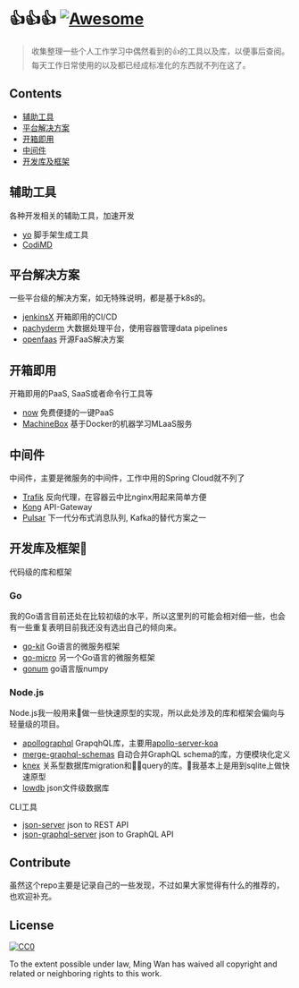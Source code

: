 # 👍👍👍 [![Awesome](https://awesome.re/badge.svg)](https://awesome.re)

> 收集整理一些个人工作学习中偶然看到的👍的工具以及库，以便事后查阅。 每天工作日常使用的以及都已经成标准化的东西就不列在这了。


## Contents

- [辅助工具](#辅助工具)
- [平台解决方案](#平台解决方案)
- [开箱即用](#开箱即用)
- [中间件](#中间件)
- [开发库及框架](#开发库及框架)

## 辅助工具

各种开发相关的辅助工具，加速开发

- [yo](https://yeoman.io/) 脚手架生成工具
- [CodiMD](https://demo.codimd.org/)

## 平台解决方案

一些平台级的解决方案，如无特殊说明，都是基于k8s的。

- [jenkinsX](https://jenkins-x.io/) 开箱即用的CI/CD
- [pachyderm](https://www.pachyderm.io/) 大数据处理平台，使用容器管理data pipelines
- [openfaas](https://www.openfaas.com/) 开源FaaS解决方案

## 开箱即用

开箱即用的PaaS, SaaS或者命令行工具等
- [now](https://zeit.co/now) 免费便捷的一键PaaS
- [MachineBox](https://machinebox.io/) 基于Docker的机器学习MLaaS服务

## 中间件
中间件，主要是微服务的中间件，工作中用的Spring Cloud就不列了
- [Trafik](https://traefik.io/) 反向代理，在容器云中比nginx用起来简单方便
- [Kong](https://konghq.com) API-Gateway
- [Pulsar](http://pulsar.apache.org/) 下一代分布式消息队列, Kafka的替代方案之一

## 开发库及框架
代码级的库和框架
### Go
我的Go语言目前还处在比较初级的水平，所以这里列的可能会相对细一些，也会有一些重复表明目前我还没有选出自己的倾向来。
- [go-kit](http://gokit.io/) Go语言的微服务框架
- [go-micro](https://micro.mu/docs/go-micro.html) 另一个Go语言的微服务框架
- [gonum](https://www.gonum.org/) go语言版numpy
### Node.js
Node.js我一般用来做一些快速原型的实现，所以此处涉及的库和框架会偏向与轻量级的项目。
- [apollographql](https://www.apollographql.com/) GrapqhQL库，主要用[apollo-server-koa](https://www.npmjs.com/package/apollo-server-koa)
- [merge-graphql-schemas](https://www.npmjs.com/package/merge-graphql-schemas) 自动合并GraphQL schema的库，方便模块化定义
- [knex](https://www.npmjs.com/package/knex) 关系型数据库migration和query的库。我基本上是用到sqlite上做快速原型
- [lowdb](https://www.npmjs.com/package/lowdb) json文件级数据库

CLI工具
- [json-server](https://www.npmjs.com/package/json-server) json to REST API
- [json-graphql-server](https://www.npmjs.com/package/json-graphql-server) json to GraphQL API

## Contribute

虽然这个repo主要是记录自己的一些发现，不过如果大家觉得有什么的推荐的，也欢迎补充。


## License

[![CC0](http://mirrors.creativecommons.org/presskit/buttons/88x31/svg/cc-zero.svg)](http://creativecommons.org/publicdomain/zero/1.0)

To the extent possible under law, Ming Wan has waived all copyright and
related or neighboring rights to this work.
<!--stackedit_data:
eyJoaXN0b3J5IjpbNzM1MDg4MzcxLC0xNzA0MDE2NjEwXX0=
-->